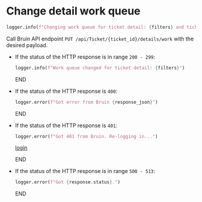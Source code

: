 # Change detail work queue 

```python
logger.info(f"Changing work queue for ticket detail: {filters} and ticket id : {ticket_id}")
```

Call Bruin API endpoint `PUT /api/Ticket/{ticket_id}/details/work` with the desired payload.

* If the status of the HTTP response is in range `200 - 299`:
  ```python
  logger.info(f"Work queue changed for ticket detail: {filters}")
  ```
  END
 
* If the status of the HTTP response is `400`:
  ```python
  logger.error(f"Got error from Bruin {response_json}")
  ```
  END

* If the status of the HTTP response is `401`:
  ```python
  logger.error(f"Got 401 from Bruin. Re-logging in...")
  ```
  [login](../../clients/bruin_client/login.md)

  END

* If the status of the HTTP response is in range `500 - 513`:
  ```python
  logger.error(f"Got {response.status}.")
  ```
  END